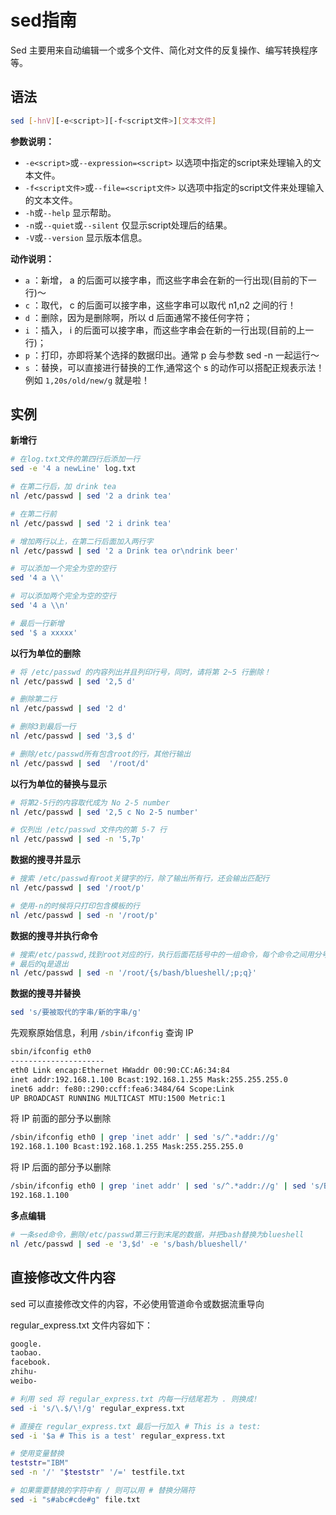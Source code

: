 # sed指南

Sed 主要用来自动编辑一个或多个文件、简化对文件的反复操作、编写转换程序等。

## 语法

```bash
sed [-hnV][-e<script>][-f<script文件>][文本文件]
```

**参数说明：**

* `-e<script>`或`--expression=<script>` 以选项中指定的script来处理输入的文本文件。
* `-f<script文件>`或`--file=<script文件>` 以选项中指定的script文件来处理输入的文本文件。
* `-h`或`--help` 显示帮助。
* `-n`或`--quiet`或`--silent` 仅显示script处理后的结果。
* `-V`或`--version` 显示版本信息。

**动作说明：**

* `a` ：新增， a 的后面可以接字串，而这些字串会在新的一行出现(目前的下一行)～
* `c` ：取代， c 的后面可以接字串，这些字串可以取代 n1,n2 之间的行！
* `d` ：删除，因为是删除啊，所以 d 后面通常不接任何字符；
* `i` ：插入， i 的后面可以接字串，而这些字串会在新的一行出现(目前的上一行)；
* `p` ：打印，亦即将某个选择的数据印出。通常 p 会与参数 sed -n 一起运行～
* `s` ：替换，可以直接进行替换的工作,通常这个 s 的动作可以搭配正规表示法！例如 `1,20s/old/new/g` 就是啦！

## 实例

**新增行**

```bash
# 在log.txt文件的第四行后添加一行
sed -e '4 a newLine' log.txt

# 在第二行后，加 drink tea
nl /etc/passwd | sed '2 a drink tea'

# 在第二行前
nl /etc/passwd | sed '2 i drink tea' 

# 增加两行以上，在第二行后面加入两行字
nl /etc/passwd | sed '2 a Drink tea or\ndrink beer' 

# 可以添加一个完全为空的空行
sed '4 a \\'

# 可以添加两个完全为空的空行
sed '4 a \\n'

# 最后一行新增
sed '$ a xxxxx'
```

**以行为单位的删除**
```bash
# 将 /etc/passwd 的内容列出并且列印行号，同时，请将第 2~5 行删除！
nl /etc/passwd | sed '2,5 d'

# 删除第二行
nl /etc/passwd | sed '2 d'

# 删除3到最后一行
nl /etc/passwd | sed '3,$ d' 

# 删除/etc/passwd所有包含root的行，其他行输出
nl /etc/passwd | sed  '/root/d'
```

**以行为单位的替换与显示**

```bash
# 将第2-5行的内容取代成为 No 2-5 number
nl /etc/passwd | sed '2,5 c No 2-5 number'

# 仅列出 /etc/passwd 文件内的第 5-7 行
nl /etc/passwd | sed -n '5,7p'
```

**数据的搜寻并显示**

```bash
# 搜索 /etc/passwd有root关键字的行，除了输出所有行，还会输出匹配行
nl /etc/passwd | sed '/root/p'

# 使用-n的时候将只打印包含模板的行
nl /etc/passwd | sed -n '/root/p'
```

**数据的搜寻并执行命令**

```bash
# 搜索/etc/passwd,找到root对应的行，执行后面花括号中的一组命令，每个命令之间用分号分隔，这里把bash替换为blueshell，再输出这行：
# 最后的q是退出
nl /etc/passwd | sed -n '/root/{s/bash/blueshell/;p;q}' 
```

**数据的搜寻并替换**

```bash
sed 's/要被取代的字串/新的字串/g'
```

先观察原始信息，利用 `/sbin/ifconfig` 查询 IP

```bash
sbin/ifconfig eth0
---------------------
eth0 Link encap:Ethernet HWaddr 00:90:CC:A6:34:84
inet addr:192.168.1.100 Bcast:192.168.1.255 Mask:255.255.255.0
inet6 addr: fe80::290:ccff:fea6:3484/64 Scope:Link
UP BROADCAST RUNNING MULTICAST MTU:1500 Metric:1
```

将 IP 前面的部分予以删除

```bash
/sbin/ifconfig eth0 | grep 'inet addr' | sed 's/^.*addr://g'
192.168.1.100 Bcast:192.168.1.255 Mask:255.255.255.0
```

将 IP 后面的部分予以删除

```bash
/sbin/ifconfig eth0 | grep 'inet addr' | sed 's/^.*addr://g' | sed 's/Bcast.*$//g'
192.168.1.100
```

**多点编辑**

```bash
# 一条sed命令，删除/etc/passwd第三行到末尾的数据，并把bash替换为blueshell
nl /etc/passwd | sed -e '3,$d' -e 's/bash/blueshell/'
```

## 直接修改文件内容

sed 可以直接修改文件的内容，不必使用管道命令或数据流重导向

regular_express.txt 文件内容如下：

```txt
google.
taobao.
facebook.
zhihu-
weibo-
```

```bash
# 利用 sed 将 regular_express.txt 内每一行结尾若为 . 则换成!
sed -i 's/\.$/\!/g' regular_express.txt

# 直接在 regular_express.txt 最后一行加入 # This is a test:
sed -i '$a # This is a test' regular_express.txt

# 使用变量替换
teststr="IBM"
sed -n '/' "$teststr" '/=' testfile.txt

# 如果需要替换的字符中有 / 则可以用 # 替换分隔符
sed -i "s#abc#cde#g" file.txt
```


